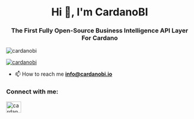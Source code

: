 <h1 align="center">Hi 👋, I'm CardanoBI</h1>
<h3 align="center">The First Fully Open-Source Business Intelligence API Layer For Cardano</h3>



<p align="left"> <img src="https://komarev.com/ghpvc/?username=cardanobi&label=Profile%20views&color=0e75b6&style=flat" alt="cardanobi" /> </p>

<p align="left"> <a href="https://twitter.com/cardanobi" target="blank"><img src="https://img.shields.io/twitter/follow/cardanobi?logo=twitter&style=for-the-badge" alt="cardanobi" /></a> </p>

- 📫 How to reach me **info@cardanobi.io**

<h3 align="left">Connect with me:</h3>
<p align="left">
<a href="https://twitter.com/cardanobi" target="blank"><img align="center" src="https://raw.githubusercontent.com/rahuldkjain/github-profile-readme-generator/master/src/images/icons/Social/twitter.svg" alt="cardanobi" height="30" width="40" /></a>
<!--
<a href="https://linkedin.com/in/cardanobi" target="blank"><img align="center" src="https://raw.githubusercontent.com/rahuldkjain/github-profile-readme-generator/master/src/images/icons/Social/linked-in-alt.svg" alt="cardanobi" height="30" width="40" /></a>
<a href="https://www.youtube.com/c/cardanobi" target="blank"><img align="center" src="https://raw.githubusercontent.com/rahuldkjain/github-profile-readme-generator/master/src/images/icons/Social/youtube.svg" alt="cardanobi" height="30" width="40" /></a>
-->
</p>
